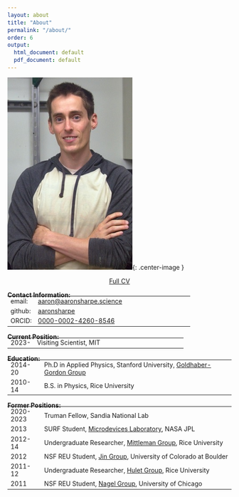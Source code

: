 ```yaml
---
layout: about
title: "About"
permalink: "/about/"
order: 6
output:
  html_document: default
  pdf_document: default
---
```

<style>
  .center-image
  {
    margin: 0 auto;
    display: block;
  }
</style>

![image](/img/dsc_0032b.jpg){: .center-image }

<div style="text-align: center;">
  <a href="/files/CV.pdf">Full CV</a>
</div>

**Contact Information:**

<table style="width: 100%; border-collapse: collapse; border: none; margin-top: -20px;">
  <colgroup>
    <col span="1" style="width: 15;">
    <col span="1" style="width: 85%;">
  </colgroup>

  <tbody>
    <tr style="border: none; background:transparent;">
      <td style="border: none;">email:</td>
      <td style="border: none;"> <a href="mailto:aaron@aaronsharpe.science"> aaron@aaronsharpe.science</a></td>
    </tr>
    <tr style="border: none; background:transparent;">
      <td style="border: none;">github:</td>
      <td style="border: none;"> <a href="https://github.com/aaronsharp"> aaronsharpe</a></td>
    </tr>
    <tr style="border: none; background:transparent;">
      <td style="border: none;">ORCID:</td>
      <td style="border: none;"> <a href="https://orcid.org/0000-0002-4260-8546"> 0000-0002-4260-8546</a></td>
    </tr>
  </tbody>
</table>

**Current Position:**

<table style="width: 100%; border-collapse: collapse; border: none; margin-top: -20px;">
  <colgroup>
    <col span="1" style="width: 15;">
    <col span="1" style="width: 85%;">
  </colgroup>

  <tbody>
    <tr style="border: none; background:transparent;">
      <td style="border: none;">2023-</td>
      <td style="border: none;">Visiting Scientist, MIT</td>
    </tr>
  </tbody>
</table>

**Education:**
<table style="width: 100%; border-collapse: collapse; border: none; margin-top: -20px;">
  <colgroup>
    <col span="1" style="width: 15;">
    <col span="1" style="width: 85%;">
  </colgroup>

  <tbody>
    <tr style="border: none; background:transparent;">
      <td style="border: none;">2014-20</td>
      <td style="border: none;"> Ph.D in Applied Physics, Stanford University, <a href="https://ggg.stanford.edu/"> Goldhaber-Gordon Group</a></td>
    </tr>
    <tr style="border: none; background:transparent;">
      <td style="border: none;">2010-14</td>
      <td style="border: none;"> B.S. in Physics, Rice University</td>
    </tr>
  </tbody>
</table>

**Former Positions:**
<table style="width: 100%; border-collapse: collapse; border: none; margin-top: -20px;">
  <colgroup>
    <col span="1" style="width: 15;">
    <col span="1" style="width: 85%;">
  </colgroup>

  <tbody>
    <tr style="border: none; background:transparent;">
      <td style="border: none;">2020-2023</td>
      <td style="border: none;">Truman Fellow, Sandia National Lab</td>
    </tr>
    <tr style="border: none; background:transparent;">
      <td style="border: none;">2013</td>
      <td style="border: none;"> SURF Student, <a href="https://microdevices.jpl.nasa.gov/"> Microdevices Laboratory</a>, NASA JPL</td>
    </tr>
    <tr style="border: none; background:transparent;">
      <td style="border: none;">2012-14</td>
      <td style="border: none;"> Undergraduate Researcher, <a href="https://www.brown.edu/research/labs/mittleman/"> Mittleman Group</a>, Rice University</td>
    </tr>
    <tr style="border: none; background:transparent;">
      <td style="border: none;">2012</td>
      <td style="border: none;"> NSF REU Student, <a href="https://jila.colorado.edu/jin/"> Jin Group</a>, University of Colorado at Boulder</td>
    </tr>
    <tr style="border: none; background:transparent;">
      <td style="border: none;">2011-12</td>
      <td style="border: none;"> Undergraduate Researcher, <a href="http://atomcool.rice.edu/"> Hulet Group</a>, Rice University</td>
    </tr>
    <tr style="border: none; background:transparent;">
      <td style="border: none;">2011</td>
      <td style="border: none;"> NSF REU Student, <a href="https://nagelgroup.uchicago.edu/Nagel-Group/index.html"> Nagel Group</a>, University of Chicago</td>
    </tr>
  </tbody>
</table>